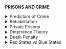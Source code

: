 **PRISONS AND CRIME**

<details markdown="1">
<summary>Predictors of Crime</summary>

# **Predictors of Crime**
**While there are a number of predictors of crime, there’s uncertainty as to what all of the predictors are and how impactful each one truly is. This is a complicated issue and needs a multi-faceted approach, not just something like “increase welfare” or “increase police”.**

## Poverty

- [https://www.researchgate.net/publication/221674142_The_dynamics_of_poverty_and_crime](https://www.researchgate.net/publication/221674142_The_dynamics_of_poverty_and_crime)

- [https://link.springer.com/chapter/10.1007%2F978-0-306-48039-3_4](https://link.springer.com/chapter/10.1007/978-0-306-48039-3_4)

- [https://thehill.com/blogs/pundits-blog/crime/322568-violence-is-a-symptom-of-poverty-not-a-cause](https://thehill.com/blogs/pundits-blog/crime/322568-violence-is-a-symptom-of-poverty-not-a-cause)

- [https://scholarlycommons.law.northwestern.edu/cgi/viewcontent.cgi?article=7330&context=jclc](https://scholarlycommons.law.northwestern.edu/cgi/viewcontent.cgi?article=7330&context=jclc)

- [https://www.masslegalservices.org/system/files/library/The_Relationship_between_Poverty_and_Mass_Incarceration.pdf](https://www.masslegalservices.org/system/files/library/The_Relationship_between_Poverty_and_Mass_Incarceration.pdf)

- [https://www.ncbi.nlm.nih.gov/pmc/articles/PMC5663300/](https://www.ncbi.nlm.nih.gov/pmc/articles/PMC5663300/)

- [City Hall 19](https://www.london.gov.uk/city-hall-blog/link-between-poverty-and-violent-crime) ([cited](https://www.london.gov.uk/press-releases/mayoral/full-links-between-poverty-and-violent-crime))
  - Report from London City Hall that finds a strong link between poverty and crime
  -  *‘The new figures show that three-quarters of the boroughs in London with the highest levels of violent offending are also in the top 10 most deprived, while the same boroughs also have higher proportions of children under 20 living in poverty than the London average.’*

- [Mok et al. 18](https://www.thelancet.com/journals/lancet/article/PIIS2468-2667\(18\)30164-6/fulltext)
  - *‘The longer a child lived in poorer circumstances, the higher their subsequent risks for self-harm and violent criminality, and vice versa for time spent living in affluent conditions.’*

- [Transform Justice 15](https://www.transformjustice.org.uk/an-uncomfortable-truth-the-strong-link-between-poverty-and-crime/) 
  - Reports on the[ ](http://www.esytc.ed.ac.uk/)[Edinburgh Study of Youth Transitions and Crime](http://www.esytc.ed.ac.uk/), which follows 4300 children into adulthood
  - *‘Using four measures for poverty including low socio-economic status of the head of the household and neighbourhood deprivation, the Professors found that “poverty had a significant and direct effect on young people’s likelihood to engage in violence at 15, even after controlling for a range of other factors”, positive and negative, including poor family functioning, drug use, impulsiveness, strong relationships with parents.’* 

- [Office of Policy Development and Research 16](https://www.huduser.gov/portal/periodicals/em/summer16/highlight2.html) 

- [Hannon et al. 08](https://www.tandfonline.com/doi/abs/10.1300/J134v09n03_03?journalCode=wpov20)
  - *‘We use iteratively reweighted least squares, a robust regression technique, to estimate race-specific effects for Cleveland census tracts, 1990–2000.’*
  - *‘The results are supportive of the racial invariance hypothesis. Reductions in neighborhood poverty appear to produce similar reductions in violent crime in white and black neighborhoods.’* 

- [Bharadwaj 14](https://www.semanticscholar.org/paper/Is-poverty-the-mother-of-crime-Empirical-evidence-Bharadwaj/6ebe36bbf4d052ffdd781872fc2c3116cfa7d991) 
  - *'The results indicate a positive and statistically significant impact of poverty, inequitable income growth and low quality of the legal system on incidence of total property-related crimes. Moreover, the elasticity figures suggest that poverty has the highest impact on robberies. Most convincing result comes from the figures of elasticity of education with crime where a 10% increase in per capita expenditure on education in India leads to a decline between 9.2-11.2% of overall property crime rates.'*

- [Males 13](https://journals.sagepub.com/doi/full/10.1177/2158244015573359)  ([cited](https://phys.org/news/2015-03-poverty-teenage-brain-account-high.amp))
  - *'Before taking poverty into consideration, the peak age for homicide deaths is 19 years old, and then declines. However, when socio-economic status is considered, 19 remains the peak age only for high-poverty populations. Indeed, 83% of gun murders among teenagers occur in populations with poverty levels of 20% or higher.'*
![](https://github.com/source-library/source-library.github.io/blob/main/assets/prisons-crime-01.png?raw=true)

- [Sampson et al. 1987](https://dash.harvard.edu/bitstream/handle/1/3226953/Sampson_UrbanBlackViolence.pdf?sequence=7&isAllowed=y)
  - *“The paper concludes that there is nothing inherent in black culture that is conducive to crime. Rather, persistently high rates of black crime appear to stem from the structural linkages among underemployment, economic deprivation, and family disruption in urban black communities.”*

- [Dong et al. 2020](https://journals.plos.org/plosone/article?id=10.1371/journal.pone.0233034)
  - Uses data from china.
  - *“The results suggest that it is the poverty and low income level, rather than income inequality, that is positively related to homicide rates.”*

- [Sipsma et al. 2017](https://bmjopen.bmj.com/content/bmjopen/7/10/e016379.full.pdf)
  - *“After adjusting for potential confounding variables, we found that every $10 000 increase in spending per person living in poverty was associated with 0.87 fewer homicides per 100 000 population or approximately a 16% decrease in the average homicide rate (estimate=−0.87, SE=0.15, p\<0.001).”*

- [Harrell et al. 14](https://www.bjs.gov/index.cfm?ty=pbdetail&iid=5137)
  - Report from the Bureau of Justice Statistics
  - 'Persons in poor households had a higher rate of violence involving a firearm (3.5 per 1,000) compared to persons above the FPL (0.8-2.5 per 1,000)'
  - **After accounting for poverty and urbanity** (which are strong predictors in crime levels), “***Poor urban blacks** (51.3 per 1,000) **had rates of violence similar to poor urban whites** (56.4 per 1,000)*”



## Inequality

([Document link for sources on inequality](https://docs.google.com/document/d/1MtypVoAnSAZDbuDjX1y4j5eqU4lTdaOq42DdPiowDUE/edit))

- https://equalitytrust.org.uk/crime
  - Rates of violence are higher in more unequal societies.  This finding holds up in many different contexts, when looked at via different methodologies and after controlling for other determinants of crime such as low income, unemployment, and teen birth rates.
  - Small permanent decreases in inequality - such as reducing inequality from the level found in Spain to that in Canada - would reduce homicides by 20% and lead to a 23% long-term reduction in robberies[4].
The evidence on the link between changes in income inequality and crime is less clear than the evidence on income inequality and crime at one point in time. While there is a consensus that property crime and some types of violent crime – homicide, murder and robbery - are related very strongly to changing income inequality, it is more ambiguous as to whether other types of violent crime, such as rape and assault, are affected by inequality
  - **Inequality affects crime through these mechanisms:**
    - It may stimulate social competition and so encourage violence or may curtail opportunities for some, giving rise to a sense of hopelessness which incites fear, violence and murder.
    - Low levels of trust in (highly) unequal countries may provide the link which leads from higher inequality to high murder rates. Such societies may lack the social capacity to prevent violence and create safe communities. Experiences of inferiority may make someone less inclined to behave in a socially desirable way. This materialises as increased aggressive behaviour and high crime rates.

- https://www.journals.uchicago.edu/doi/abs/10.1086/655357
  - “The same could be said of the empirical status of economic/resource deprivation theory. One of its key theoretical variables-poverty-was also one of the five strong and stable predictors of crime noted in table 3. To be sure, these analyses show that in addition to having a substantially robust mean effect size (ADJz = 0.253), the effect of poverty on crime is not significantly conditioned by methodological factors (e.g., measurement differences, model specification variations, and so on). The effect of inequality on crime is only slightly smaller in effect size (ADJz = 0.207), and it fell into the moderate categories for both strength and stability in table 3. Given the relative strength and stability of the relationships between poverty, inequality, and crime, therefore, economic/resource deprivation theory was designated as having received strong empirical support across studies.”

- https://www.researchgate.net/publication/24095661_Inequality_And_Crime
  - This paper considers the relationship between inequality and crime using data from urban counties. The behavior of property and violent crime are quite different. Inequality has no effect on property crime but a strong and robust impact on violent crime, with an elasticity above 0.5. By contrast, poverty and police activity have significant effects on property crime, but little on violent crime. Property crime is well explained by the economic theory of crime, while violent crime is better explained by strain and social disorganization theories.

- https://www.researchgate.net/publication/2523129_Inequality_And_Violent_Crime
  - Crime rates and inequality are positively correlated (within each country and, particularly, between countries), and it appears that this correlation reflects causation from inequality to crime rates, even controlling for other crime determinants.

- https://www.brookings.edu/blog/future-development/2022/08/01/is-the-risk-of-crime-against-businesses-greater-in-more-unequal-countries/
  - Measured:
    - “inequality, measured using the Gini coefficient, against crime exposure among businesses (i.e., the average probability of theft incidence over 2006-2018).”
  - And found that:
    - “The plot, which is based on 122 countries covered in our dataset, reveals a clear positive association between crime and inequality with a correlation coefficient of 0.40. In South Africa, the most unequal country in the world with a Gini of 0.63, the chance that a firm will experience crime in a given year was 43.3 percent. In Kazakhstan, where inequality is moderate with a Gini of 0.28, the crime risk of businesses was just 17 percent.”
  - The result was that, for every 10% increase in the GINI coefficient, there was a 4% increase in such crime: 
    - “The results indicate that a one decile increase of the Gini coefficient is associated with a 4 percent increase of crime risk. This is a large increase compared to the 20 percent average crime risk in the sample.”

- http://eprints.lse.ac.uk/67733/3/blogs.lse.ac.uk-How_neighborhood_inequality.pdf
  - Finds that richer neighborhoods have higher crime rates the wider the income gap is with neighboring poorer neighborhoods, as those in the poorer neighborhoods weigh the benefits of where to commit crime, and choose the richer one. 

- http://repec.dems.unimib.it/repec/pdf/mibwpaper63.pdf
  - Review of the factors involved in crime:
    - “The papers presented and discussed permit to deduce that criminal behaviour is influenced by some specific factors: probability of punishment and apprehension, deterrence, differential wages between legal and illegal activities, wage inequality, level of education, unemployment, cultural and family background and other economic and social factors that may affect individual’s propensity to commit crimes such as cultural characteristics, age and sex.”

- https://engagedscholarship.csuohio.edu/cgi/viewcontent.cgi?article=1058&context=clsoc_crim_facpub
  - “Their findings show that gender income inequality is a significant contributor to rape, but gender inequities in educational attainment and occupational status do not contribute significantly to this offense. The analysis also points to a number of other structural factors, including general income inequality, that are powerful predictors of rape.”

- https://www.nature.com/articles/s41598-020-80897-8
  - “Humans sometimes cooperate to mutual advantage, and sometimes exploit one another. In industrialised societies, the prevalence of exploitation, in the form of crime, is related to the distribution of economic resources: more unequal societies tend to have higher crime, as well as lower social trust. We created a model of cooperation and exploitation to explore why this should be. Distinctively, our model features a desperation threshold, a level of resources below which it is extremely damaging to fall. Agents do not belong to fixed types, but condition their behaviour on their current resource level and the behaviour in the population around them. We show that the optimal action for individuals who are close to the desperation threshold is to exploit others. This remains true even in the presence of severe and probable punishment for exploitation, since successful exploitation is the quickest route out of desperation, whereas being punished does not make already desperate states much worse. Simulated populations with a sufficiently unequal distribution of resources rapidly evolve an equilibrium of low trust and zero cooperation: desperate individuals try to exploit, and non-desperate individuals avoid interaction altogether. Making the distribution of resources more equal or increasing social mobility is generally effective in producing a high cooperation, high trust equilibrium; increasing punishment severity is not.”



------------

</details>
<details markdown="1">
<summary>Rehabilitation</summary>

# **Rehabilitation**
**Rehabilitation instead of imprisonment is shown to curb crime, lower cost, and increase employment. Check out [this doc](https://docs.google.com/document/d/1icJdF7LQtqKybnqz-Lqe7wVWx6OGDp2yLG4EE_q2UW4/edit) as well.**

- [RAND: Davis et al. 13](https://www.rand.org/content/dam/rand/pubs/research_reports/RR500/RR564/RAND_RR564.pdf) 
  - Includes a **META-ANALYSIS** of **58 studies** of recidivism, or the rate at which criminals return to jail, after rehabilitation programs.
  - Analysts found that inmates who participated in **correctional education programs** had a **43% lower odds of recidivating** compared to inmates who did not, thus indicating that correctional education is an effective strategy for reducing recidivism
  - The odds of **obtaining employment** postrelease among inmates who participate in correctional education was **13% higher** than for those who did not
![](https://github.com/source-library/source-library.github.io/blob/main/assets/prisons-crime-02.png?raw=true)
  - ^ pg 45 of pdf
  - Cost- effective: *“Our cost analysis showed that correctional education is **highly cost-effective** for incarcerated adults: For **every dollar spent** on correctional education, **five dollars are saved** on three year reincarceration costs.”* (pg 23 of pdf)
  - Also found minimal publication bias in research

- [United States Department of Justice](https://www.justice.gov/archives/prison-reform)
  - Recommends various methods by which recidivism can be reduced
  - **Nearly all recommendations made are prisoner-oriented, rehabilitative practices**. This includes but is not limited to:
    - [Building a “school district” within the prison system](https://www.bja.gov/Publications/RAND_Correctional-Education-Meta-Analysis.pdf)
    - Prioritizing mental health of prisoners
    - Equipping prisoners with appropriate information and resources as they return to the community
  - **Not once are “harsher prison sentences” or other punitive methods recommended as a means by which to reduce recidivism**

- [APAC-run rehabilitation programs in Brazil](https://www.prisonlegalnews.org/news/2013/mar/15/unique-brazilian-prison-alternative-celebrates-40-year-anniversary/)
  - In these systems, prisoners are given much more freedom and are treated much more humanely compared to mainstream Brazilian prisons. Recidivism by inmates here has been below 10%
  - Some limitations, e.g. non-comprehensive data and possible selection bias favoring those who have better backgrounds. Despite this, it's still a widely praised and very promising option
  - [Rehabilitative prisons in general have really low recidivism rates in Brazil](http://www.baylorisr.org/wp-content/uploads/Assessing-Impact-Rel-Pro-TCJ-2002.pdf)

- [Dowden et al.13](https://journals.sagepub.com/doi/10.1177/0032885505276969)
  - A **META-ANALYSIS** of **22 studies** examining the restorative justice literature over the past 25 years.
  - Generally, compared to traditional non-restorative approaches, **restorative justice was found to be a more effective method** of improving victim and/or offender satisfaction, increasing offender compliance with restitution, and decreasing recidivism of offenders.
  - Restorative programs found to be **significantly more effective criminal justice responses** than incarceration, probation, court-ordered restitution, etc.
  - It’s argued that **restorative and rehabilitative justice programs compose a comprehensive response to criminal behavior** by capitalizing on each of their strengths while minimizing their weaknesses.

- [Clear 96](http://citeseerx.ist.psu.edu/viewdoc/download?doi=10.1.1.497.3373&rep=rep1&type=pdf)
  - Gives some possible explanations for the reason that prisons (in the US) do not result in crime reduction.

------------

</details>
<details markdown="1">
<summary>Private Prisons</summary>

# **Private Prisons**
**The private prison-industrial complex has no or little cost saving benefits compared to public prisons, and high social costs such as tragically higher recidivism and poor rehabilitative opportunities. The [Prison Policy Initiative](https://www.prisonpolicy.org/reports.html) is a great resource on the ineffectiveness of the prison system and criminal justice reform.**

- Prisoners at private prisons in Minnesota have dangerously higher recidivism rates than state owned prisons. Attributable to fewer vocational and rehabilitative opportunities [https://journals.sagepub.com/doi/full/10.1177/0734016813478823?casa_token=X2hR6uTvFfIAAAAA%3AXxFhDKQlBVnWSTu-bet_3DVYobw6OFtMFE4dbEaPsU6YjLtJkZ8cif8DDJMjcHlEHTZZ7pubXA](https://journals.sagepub.com/doi/full/10.1177/0734016813478823?casa_token=X2hR6uTvFfIAAAAA:XxFhDKQlBVnWSTu-bet_3DVYobw6OFtMFE4dbEaPsU6YjLtJkZ8cif8DDJMjcHlEHTZZ7pubXA)

- Meta-analysis research shows that private prisons are no more cost-effective than state prisons. The best indicators of cost effectiveness are economies of scale, age, and security level [https://journals.sagepub.com/doi/abs/10.1177/0011128799045003004?casa_token=A1a3oNqpnloAAAAA:ahXlPQxl1V0sJG4YFleNCHuOl8pcrh_h94talwCR4QmqHHhyWQVJxtJ30DyVhTLDJRyhEQ2zXQ](https://journals.sagepub.com/doi/abs/10.1177/0011128799045003004?casa_token=A1a3oNqpnloAAAAA:ahXlPQxl1V0sJG4YFleNCHuOl8pcrh_h94talwCR4QmqHHhyWQVJxtJ30DyVhTLDJRyhEQ2zXQ)

- Meta-analysis indicates that private prisons are not cost-effective and don’t have higher quality. Public prisons slightly better skills training and slightly better prisoner grievances [https://journals.sagepub.com/doi/abs/10.1177/1049731509331946?casa_token=SU2asdwvo1oAAAAA:-XrpSf4WJnGCFIg_90uY_oM07l0cHJ_EUbvbZHD2K0Adl7sUgXWDA9_8OUiCRGwqK9-XTT4gaQ](https://journals.sagepub.com/doi/abs/10.1177/1049731509331946?casa_token=SU2asdwvo1oAAAAA:-XrpSf4WJnGCFIg_90uY_oM07l0cHJ_EUbvbZHD2K0Adl7sUgXWDA9_8OUiCRGwqK9-XTT4gaQ)

- No evidence found in the superiority of private prison model; private prisons had significantly higher recidivism across all models [https://journals.sagepub.com/doi/abs/10.1177/0011128707307962?casa_token=0xy6Pa0qNXkAAAAA:0_sxSVK1-OivQNuDOnEYoXrN_Gy14mhkPwbE5ExsvM-Q1z93ydyJoKEtJ8-FQIvTr3lO85-geQ](https://journals.sagepub.com/doi/abs/10.1177/0011128707307962?casa_token=0xy6Pa0qNXkAAAAA:0_sxSVK1-OivQNuDOnEYoXrN_Gy14mhkPwbE5ExsvM-Q1z93ydyJoKEtJ8-FQIvTr3lO85-geQ)

- Federal government ripping on private prisons [https://www.ncjrs.gov/pdffiles1/bja/181249.pdf](https://www.ncjrs.gov/pdffiles1/bja/181249.pdf)

------------

</details>
<details markdown="1">
<summary>Deterrence Theory</summary>

# **Deterrence Theory**
**The criminal justice system’s emphasis on punishment yields no meaningful individual or general effect on crime, only to strengthen criminogenic factors of those caught.**

- Deterrence theory has at best weak effect on preventing crime [https://psycnet.apa.org/record/2006-22890-013](https://psycnet.apa.org/record/2006-22890-013) 

- Deterrence only had a significant effect on smaller crimes like administration offenses, not serious crimes like homocides [https://www.ncjrs.gov/App/Publications/abstract.aspx?ID=249259](https://www.ncjrs.gov/App/Publications/abstract.aspx?ID=249259) 

- Another study also indicating that deterrence has a weak to no effect in preventing crime [https://www.researchgate.net/publication/279598389_The_Empirical_Status_of_Deterrence_Theory_A_Meta-Analysis](https://www.researchgate.net/publication/279598389_The_Empirical_Status_of_Deterrence_Theory_A_Meta-Analysis) 

------------

</details>
<details markdown="1">
<summary>Death Penalty</summary>

# **Death Penalty**
**Feel free to cite [this doc](https://docs.google.com/document/d/1Jc30ECidjRdsP5BrSyt5lu07DOP6FB4PGmC9Ok9tiMI/edit) for convenience. The [Death Penalty Information Center](https://deathpenaltyinfo.org/) provides a great collection of resources on the death penalty and etc if you want to take a look.**

## The Death Penalty is Not a Deterrent

To start off with [a bit from Amnesty International](https://www.amnesty.org/download/Documents/48000/act500062008en.pdf) - “[The argument that death penalty deters crime] *supposes that criminals study and anticipate the consequences of getting caught, and decide that a long term of imprisonment is acceptable, whereas execution is not. Many crimes are committed on the spur-of-the-themoment, leaving little opportunity for potential punishments to influence whether the crime is committed in the first place as criminals do not believe they will be caught and held to account.* ... *Once criminals have knowingly committed a capital offence, they no longer have any interest in lessening their potential punishment by not committing further murders or other offences. For example, if armed robbery carries the death penalty, the robber loses nothing by committing murders while attempting to flee.*”

- [Do executions lower homicide rates?](https://files.deathpenaltyinfo.org/legacy/files/DeterrenceStudy2009.pdf)
  - Looks at the **opinions of leading criminologists on the topic of the death penalty detering murder**
  - 88.2%** of the respondents said no to the question: *“Do you feel that the death penalty acts as a deterrent to the commitment to murder—that it lowers the murder rate, or not?”*
  - In 1996, 83.6% said no to that question, so expert consensus has been consistent
![](https://github.com/source-library/source-library.github.io/blob/main/assets/prisons-crime-03.jpg?raw=true)

- [NAS Death Penalty Deterrence Evaluation in 2012](https://files.deathpenaltyinfo.org/legacy/documents/NatResCouncil-Deterr.pdf)
  - A panel of the National Academy of Sciences unanimously concluded that there was **no credible evidence that the death penalty does or does not deter homicides**, mainly because **not enough research has been done** into the subject

- [Deterrence or Brutalization? An Impact Assessment of Oklahoma's Return to Capital Punishment](https://onlinelibrary.wiley.com/doi/abs/10.1111/j.1745-9125.1994.tb01148.x)
  - Looks at Oklahoma, where the death penalty was abolished then put back in
  - Finds death penalty is not a deterrent

- [Uses and abuses of emperical evidence in the death penalty debate](http://users.nber.org/~jwolfers/papers/DeathPenalty\(SLR\).pdf) ([cited](https://outline.com/5b8sts))
  - Suggets that the deterrence argument should be taken out of the death penalty debate

- [Reconsidering the Death Penalty in a Time of Economic Crisis](https://files.deathpenaltyinfo.org/documents/pdf/CostsRptFinal.f1560295688.pdf)
  - A **poll of police chiefs rank the death penalty at the bottom of their priorities for safer societies**
  - They say the death penalty in the U.S. is an enormously expensive and wasteful program with no clear benefits
![](https://github.com/source-library/source-library.github.io/blob/main/assets/prisons-crime-04.jpg?raw=true)

- [Executions, Deterrence, and Homicide: A Tale of Two Cities](http://www.law.uchicago.edu/files/files/JELS%20Singapore-HK%20Final.pdf)
  - Study in Hong Kong (who abolished the death penalty in the 90s) and Singapore (who increased use of it)
  - Finds no detectable effect on crime with use of death penalty
![](https://github.com/source-library/source-library.github.io/blob/main/assets/prisons-crime-05.jpg?raw=true)

## The Dealth Penalty Comes With an Expensive Cost

[Studies from a number of states](https://www.amnestyusa.org/issues/death-penalty/death-penalty-facts/death-penalty-cost/) all come to the conclusion that the death penalty is more expensive compared to alternative routes, including costs being:
- 70% higher in Kansas
- 48% higher in Tennessee
- 3x higher in Maryland
- 12x higher in California

Similar results have been found in other states. **[This study](https://scholarlycommons.susqu.edu/cgi/viewcontent.cgi?article=1026&context=supr), which rounds up info from various other studies into *figure one***, finds that across the board cases which seek the death penalty cost more than those that do not:

| **The State** | **$ Seeking Death Penalty** | **$ Not Seeking Death Penalty** |
|---|---|---|
| Maryland | 2,400,000 | 1,100,000 |
| California | 2,087,926 | 1,460,604 |
| Connecticut | 380,000 | 177,635 |
| Indiana | 449,887 | 407,229 |
| Kansas | 1,200,000 | 740,000 |
| Arizona | 143,604 | 70,231 |
| Montana | 1,200,000 | 800,000 |
| Oklahoma | 3,500,000 | 1,000,000 |
| Ohio | 3,000,000 | 1,000,000 |
| Federal level | 620,942 | 77,618 |
| **Cost Average** | **$1,498,235** | **$683,331** |

There’s a lot of variation in cost depending on the state, which could come down to different state data collection methods or different processes for other stuff. However, the seeking the death penalty still leads to higher costs for every state examined. This is also just explicit costs, and doesn’t take into account post-execution costs, healthcare matters, etc. which would raise costs further.

So why are death penalty costs so high? [DeathPenaltyInfo](https://deathpenaltyinfo.org/policy-issues/costs) provides a basic list of reasons for why the death penalty costs so much, including:

- More stuff happens pre-trial
- Longer trials
- More time spent on jury selection process

------------

</details>
<details markdown="1">
<summary>Red States vs Blue States</summary>

# **Red States vs Blue States**
**Many conservatives will claim that crime is driven by progressive policies and that crime is primarily a big city, blue state problem. This isn't really true.**

- ["The Two-Decade Red State Murder Problem" from Third Way, 2023](https://www.thirdway.org/report/the-two-decade-red-state-murder-problem)
  - **Trump-voting states have had higher murder rates than Biden-voting states every year from 2000 to 2020**
    - Over time, the red-blue murder gap has *increased* from 9% in 2003 to 43% in 2020
  - **This murder gap persists even if you remove the biggest, bluest cities from red states, which means that blue cities are not to blame for high crime levels in red states**: "*Over the course of the full 21 years between 2000 and 2020, the Red State murder rate was still 12% higher than the Blue State murder rate, even when murders in the largest cities in those red states were removed.*"
  - **Red states have also dominated the list of states with the highest murder rates from 2000 to 2020**. Louisiana and Mississippi (deep red states) have dominated the list for years while New York and California have never once been in the top ten.
  - The report does not give definitive reasons for why murder rates are higher in red states, but it does suggest a few possibilities like higher gun ownership rates, higher poverty levels, and lower education levels.
![](https://github.com/source-library/source-library.github.io/blob/main/assets/prisons-crime-06.png?raw=true)

</details>